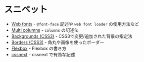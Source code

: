 # スニペット

- [Web fonts](https://gist.github.com/kesuiket/83bf900f93851200328b) - `@font-face` 記述や `web font loader` の使用方法など
- [Multi columns](columns.css) - `columns` の記述法
- [Backgrounds (CSS3)](backgrounds-css3.css) - CSS3で変更/追加された背景の指定法
- [Borders (CSS3)](border-css3.css) - 角丸や画像を使ったボーダー
- [Flexbox](flexbox.css) - Flexbox の書き方
- [cssnext](http://cssnext.io/features/) - cssnext で有効な記述
